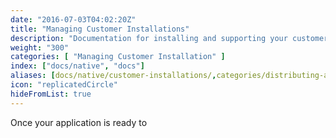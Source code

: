 ```yaml
---
date: "2016-07-03T04:02:20Z"
title: "Managing Customer Installations"
description: "Documentation for installing and supporting your customers."
weight: "300"
categories: [ "Managing Customer Installation" ]
index: ["docs/native", "docs"]
aliases: [docs/native/customer-installations/,categories/distributing-an-application/,/docs/kb/supporting-your-customers/customer-install-instructions/,/guides/installation-and-support/,/guides/become-production-ready/]
icon: "replicatedCircle"
hideFromList: true
---
```


Once your application is ready to
